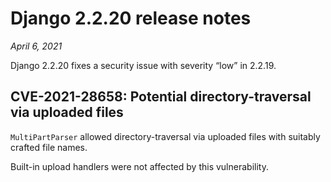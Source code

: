 # Django 2.2.20 release notes

*April 6, 2021*

Django 2.2.20 fixes a security issue with severity “low” in 2.2.19.

## CVE-2021-28658: Potential directory-traversal via uploaded files

`MultiPartParser` allowed directory-traversal via uploaded files with
suitably crafted file names.

Built-in upload handlers were not affected by this vulnerability.
